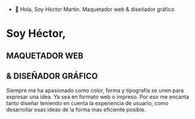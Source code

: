 - 👋 Hola, Soy Héctor Martín. Maquetador web & diseñador gráfico

# Soy Héctor,

## MAQUETADOR WEB
## & DISEÑADOR GRÁFICO

Siempre me ha apasionado como color, forma y tipografía 
se unen para expresar una idea. Ya sea en formato web o impreso. 
Por eso me encanta tanto diseñar teniendo en cuenta la experiencia 
de usuario, como desarrollar esas ideas de la forma mas eficiente posible.

<!---
- 👀 I’m interested in ...
- 🌱 I’m currently learning ...
- 💞️ I’m looking to collaborate on ...
- 📫 How to reach me ...


hectoriko/hectoriko is a ✨ special ✨ repository because its `README.md` (this file) appears on your GitHub profile.
You can click the Preview link to take a look at your changes.
--->

